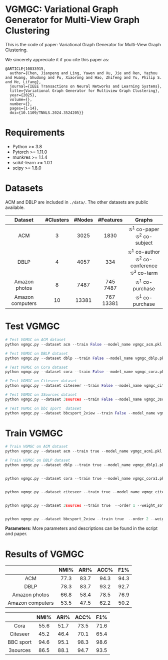 
# VGMGC: Variational Graph Generator for Multi-View Graph Clustering

This is the code of paper: Variational Graph Generator for Multi-View Graph Clustering.


We sincerely appreciate it if you cite this paper as: 
~~~
@ARTICLE{10833915,
  author={Chen, Jianpeng and Ling, Yawen and Xu, Jie and Ren, Yazhou and Huang, Shudong and Pu, Xiaorong and Hao, Zhifeng and Yu, Philip S. and He, Lifang},
  journal={IEEE Transactions on Neural Networks and Learning Systems}, 
  title={Variational Graph Generator for Multiview Graph Clustering}, 
  year={2025},
  volume={},
  number={},
  pages={1-14},
  doi={10.1109/TNNLS.2024.3524205}}

~~~


# Requirements

- Python >= 3.8
- Pytorch >= 1.11.0
- munkres >= 1.1.4
- scikit-learn >= 1.0.1
- scipy >= 1.8.0



# Datasets

ACM and DBLP are included in `./data/`. The other datasets are public available. 

|     Dataset      | #Clusters | #Nodes |   #Features    |                            Graphs                            |
| :--------------: | :-------: | :----: | :------------: | :----------------------------------------------------------: |
|       ACM        |     3     |  3025  |      1830      |   $\mathcal{G}^1$ co-paper<br />$\mathcal{G}^2$ co-subject   |
|       DBLP       |     4     |  4057  |      334       | $\mathcal{G}^1$ co-author<br />$\mathcal{G}^2$ co-conference<br />$\mathcal{G}^3$ co-term |
|  Amazon photos   |     8     |  7487  | 745<br />7487  |                 $\mathcal{G}^1$ co-purchase                  |
| Amazon computers |    10     | 13381  | 767<br />13381 |                 $\mathcal{G}^1$ co-purchase                  |

# Test VGMGC

```python
# Test VGMGC on ACM dataset
python vgmgc.py --dataset acm --train False --model_name vgmgc_acm.pkl --order 8 --lam_emd 1

# Test VGMGC on DBLP dataset
python vgmgc.py --dataset dblp --train False --model_name vgmgc_dblp.pkl --order 8 --lam_emd 5

# Test VGMGC on Cora dataset
python vgmgc.py --dataset cora --train False --model_name vgmgc_cora.pkl --order 10 --weight_soft 1. --min_belief 0.2 --max_belief 0.99 --lam_emd 0.2 --kl_step 5 --lam_elbo_kl 1 --threshold 0.5 --temperature 1 --add_graph True 

# Test VGMGC on Citeseer dataset
python vgmgc.py --dataset citeseer --train False --model_name vgmgc_citeseer.pkl --order 8 --weight_soft 1. --min_belief 0.2 --max_belief 0.99 --lam_emd 1. --kl_step 5 --lam_elbo_kl 1 --threshold 0.5 --temperature 1 --add_graph True

# Test VGMGC on 3Sources dataset
python vgmgc.py --dataset 3sources --train False --model_name vgmgc_3sources_acc0.9467.pkl --order 1 --weight_soft 1. --min_belief 0.2 --max_belief 0.99 --lam_emd 10. --kl_step 5 --lam_elbo_kl 1 --threshold 0.5 --temperature 1

# Test VGMGC on bbc sport  dataset
python vgmgc.py --dataset bbcsport_2view --train False --model_name vgmgc_bbcsport_2view_acc0.9835.pkl --order 2 --weight_soft 1. --min_belief 0.2 --max_belief 0.99 --lam_emd 100. --kl_step 5 --lam_elbo_kl 1 --threshold 0.5 --temperature 1


```
# Train VGMGC

```python
# Train VGMGC on ACM dataset
python vgmgc.py --dataset acm --train true --model_name vgmgc_acm1.pkl --order 8 --weight_soft 0.9 --min_belief 0.7 --max_belief 0.99 --lam_emd 1 --kl_step 5 --lam_elbo_kl 1 --threshold 0.8 --temperature 5

# Train VGMGC on DBLP dataset
python vgmgc.py --dataset dblp --train true --model_name vgmgc_dblp1.pkl --order 8 --weight_soft 0.1 --min_belief 0.2 --max_belief 0.99 --lam_emd 5 --kl_step 10 --lam_elbo_kl 1 --threshold 0.8 --temperature 1


python vgmgc.py --dataset cora --train true --model_name vgmgc_cora1.pkl --order 10 --weight_soft 1. --min_belief 0.2 --max_belief 0.99 --lam_emd 0.2 --kl_step 5 --lam_elbo_kl 1 --threshold 0.5 --temperature 1  --add_graph True --update_interval 2


python vgmgc.py --dataset citeseer --train true --model_name vgmgc_citeseer1.pkl --order 8 --weight_soft 1. --min_belief 0.2 --max_belief 0.99 --lam_emd 1. --kl_step 5 --lam_elbo_kl 1 --threshold 0.5 --temperature 1  --add_graph True --update_interval 2


python vgmgc.py --dataset 3sources --train true  --order 1 --weight_soft 1. --min_belief 0.2 --max_belief 0.99 --lam_emd 10. --kl_step 5 --lam_elbo_kl 1 --threshold 0.5 --temperature 1 --latent_dim 512 --hidden_dim 512 --update_interval 2


python vgmgc.py --dataset bbcsport_2view --train true  --order 2 --weight_soft 1. --min_belief 0.2 --max_belief 0.99 --lam_emd 100. --kl_step 5 --lam_elbo_kl 1 --threshold 0.5 --temperature 1 --latent_dim 512 --hidden_dim 512 --update_interval 2

```

**Parameters**: More parameters and descriptions can be found in the script and paper.

# Results of VGMGC

|                  | NMI% | ARI% | ACC% | F1%  |
| :--------------: | :--: | :--: | :--: | :--: |
|       ACM        | 77.3 | 83.7 | 94.3 | 94.3 |
|       DBLP       | 78.3 | 83.7 | 93.2 | 92.7 |
|  Amazon photos   | 66.8 | 58.4 | 78.5 | 76.9 |
| Amazon computers | 53.5 | 47.5 | 62.2 | 50.2 |


|           | NMI% | ARI% | ACC% | F1%  |
|:---------:|:----:|:----:|:----:|:----:|
|   Cora    | 55.6 | 51.7 | 73.5 | 71.6 |
| Citeseer  | 45.2 | 46.4 | 70.1 | 65.4 |
| BBC sport | 94.6 | 95.1 | 98.3 | 98.6 |
| 3sources  | 86.5 | 88.1 | 94.7 | 93.5 |

